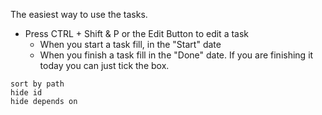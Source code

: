 The easiest way to use the tasks.
- Press CTRL + Shift & P or the Edit Button to edit a task
	- When you start a task fill, in the "Start" date
	- When you finish a task fill in the "Done" date. If you are finishing it today you can just tick the box.


```tasks
sort by path
hide id
hide depends on
```
